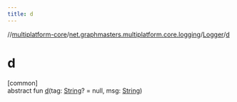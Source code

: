 ```yaml
---
title: d
---
```

//[multiplatform-core](../../../index.html)/[net.graphmasters.multiplatform.core.logging](../index.html)/[Logger](index.html)/[d](d.html)



# d



[common]\
abstract fun [d](d.html)(tag: [String](https://kotlinlang.org/api/latest/jvm/stdlib/kotlin/-string/index.html)? = null, msg: [String](https://kotlinlang.org/api/latest/jvm/stdlib/kotlin/-string/index.html))




